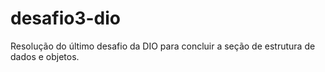 # desafio3-dio
Resolução do último desafio da DIO para concluir a seção de estrutura de dados e objetos.
